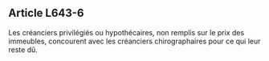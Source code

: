 Article L643-6
----
Les créanciers privilégiés ou hypothécaires, non remplis sur le prix des
immeubles, concourent avec les créanciers chirographaires pour ce qui leur reste
dû.
